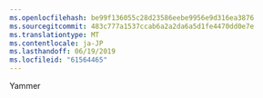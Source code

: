 ```yaml
---
ms.openlocfilehash: be99f136055c28d23586eebe9956e9d316ea3876
ms.sourcegitcommit: 483c777a1537ccab6a2a2da6a5d1fe4470dd0e7e
ms.translationtype: MT
ms.contentlocale: ja-JP
ms.lasthandoff: 06/19/2019
ms.locfileid: "61564465"
---
```

Yammer